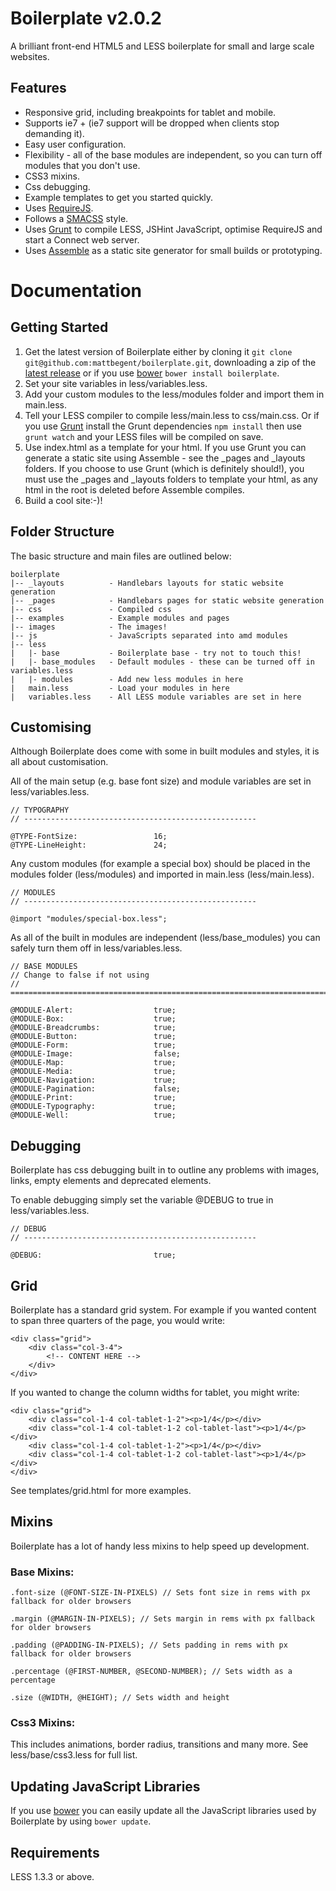 # Boilerplate v2.0.2

A brilliant front-end HTML5 and LESS boilerplate for small and large scale websites.

## Features

* Responsive grid, including breakpoints for tablet and mobile.
* Supports ie7 + (ie7 support will be dropped when clients stop demanding it).
* Easy user configuration.
* Flexibility - all of the base modules are independent, so you can turn off modules that you don't use.
* CSS3 mixins.
* Css debugging.
* Example templates to get you started quickly.
* Uses [RequireJS](http://requirejs.org/).
* Follows a [SMACSS](http://smacss.com/) style.
* Uses [Grunt](http://gruntjs.com/) to compile LESS, JSHint JavaScript, optimise RequireJS and start a Connect web server.
* Uses [Assemble](https://github.com/assemble/assemble) as a static site generator for small builds or prototyping.

# Documentation

## Getting Started

1. Get the latest version of Boilerplate either by cloning it `git clone git@github.com:mattbegent/boilerplate.git`, downloading a zip of the [latest release](https://github.com/mattbegent/boilerplate/archive/master.zip) or if you use [bower](https://github.com/twitter/bower) `bower install boilerplate`.
2. Set your site variables in less/variables.less.
3. Add your custom modules to the less/modules folder and import them in main.less.
4. Tell your LESS compiler to compile less/main.less to css/main.css. Or if you use [Grunt](http://gruntjs.com/) install the Grunt dependencies `npm install` then use `grunt watch` and your LESS files will be compiled on save.
5. Use index.html as a template for your html. If you use Grunt you can generate a static site using Assemble - see the _pages and _layouts folders. If you choose to use Grunt (which is definitely should!), you must use the _pages and _layouts folders to template your html, as any html in the root is deleted before Assemble compiles.
6. Build a cool site:-)! 

## Folder Structure

The basic structure and main files are outlined below: 

```
boilerplate
|-- _layouts          - Handlebars layouts for static website generation
|-- _pages            - Handlebars pages for static website generation
|-- css               - Compiled css
|-- examples          - Example modules and pages
|-- images            - The images!
|-- js                - JavaScripts separated into amd modules
|-- less     
|	|- base           - Boilerplate base - try not to touch this!
|	|- base_modules   - Default modules - these can be turned off in variables.less
|	|- modules        - Add new less modules in here
|	main.less         - Load your modules in here
|	variables.less    - All LESS module variables are set in here
```

## Customising

Although Boilerplate does come with some in built modules and styles, it is all about customisation.

All of the main setup (e.g. base font size) and module variables are set in less/variables.less.

	// TYPOGRAPHY
	// ----------------------------------------------------

	@TYPE-FontSize: 				16;
	@TYPE-LineHeight: 				24;

Any custom modules (for example a special box) should be placed in the modules folder (less/modules) and imported in main.less (less/main.less). 

	// MODULES
	// ----------------------------------------------------

	@import "modules/special-box.less";

As all of the built in modules are independent (less/base_modules) you can safely turn them off in less/variables.less.
	
	// BASE MODULES
	// Change to false if not using
	// =========================================================================//

	@MODULE-Alert:                  true;
	@MODULE-Box:                    true;
	@MODULE-Breadcrumbs:            true;
	@MODULE-Button:                 true;
	@MODULE-Form:                   true;
	@MODULE-Image:                  false;
	@MODULE-Map:                    true;
	@MODULE-Media:                  true;
	@MODULE-Navigation:             true;
	@MODULE-Pagination:             false;
	@MODULE-Print:                  true;
	@MODULE-Typography:             true;
	@MODULE-Well:                   true;

## Debugging

Boilerplate has css debugging built in to outline any problems with images, links, empty elements and deprecated elements.

To enable debugging simply set the variable @DEBUG to true in less/variables.less.

	// DEBUG
	// ----------------------------------------------------

	@DEBUG:							true;

## Grid

Boilerplate has a standard grid system. For example if you wanted content to span three quarters of the page, you would write:

	<div class="grid">
		<div class="col-3-4">
			<!-- CONTENT HERE -->
		</div>
	</div>

If you wanted to change the column widths for tablet, you might write:

	<div class="grid">
        <div class="col-1-4 col-tablet-1-2"><p>1/4</p></div>
        <div class="col-1-4 col-tablet-1-2 col-tablet-last"><p>1/4</p></div>
        <div class="col-1-4 col-tablet-1-2"><p>1/4</p></div>
        <div class="col-1-4 col-tablet-1-2 col-tablet-last"><p>1/4</p></div>
    </div>	

See templates/grid.html for more examples.    

## Mixins

Boilerplate has a lot of handy less mixins to help speed up development. 

### Base Mixins:

	.font-size (@FONT-SIZE-IN-PIXELS) // Sets font size in rems with px fallback for older browsers

	.margin (@MARGIN-IN-PIXELS); // Sets margin in rems with px fallback for older browsers

	.padding (@PADDING-IN-PIXELS); // Sets padding in rems with px fallback for older browsers

	.percentage (@FIRST-NUMBER, @SECOND-NUMBER); // Sets width as a percentage

	.size (@WIDTH, @HEIGHT); // Sets width and height

### Css3 Mixins:

This includes animations, border radius, transitions and many more. See less/base/css3.less for full list.

## Updating JavaScript Libraries

If you use [bower](https://github.com/twitter/bower) you can easily update all the JavaScript libraries used by Boilerplate by using `bower update`.

## Requirements

LESS 1.3.3 or above.